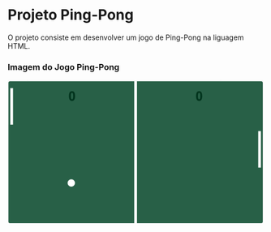 # Projeto Ping-Pong

O projeto consiste em desenvolver um jogo de Ping-Pong na liguagem HTML.

### Imagem do Jogo Ping-Pong

![Imagem do Jogo Ping-Pong](https://github.com/GustavoSchiavinato/Projeto-Ping-Pong/blob/main/Jogo%20Ping-Pong.png)

